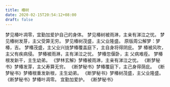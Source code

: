 ```yaml
---
title: 椿树
date: 2020-02-15T20:54:12+08:00
draft: false
---
```


梦见椿叶凋零，宜勤加爱护自己的身体。
梦见椿树被雨淋，主亲有涕泣之忧。
梦见椿树发芽，主父受算无穷。
梦见椿树茂盛，主父业隆盛。
原版周公解梦：梦椿，吉。
梦椿茂盛，主父业兴拢梦椿覆盖庭下，主自身将得阴庇。
梦 椿被风吹，主父有疾病侵。
梦椿被雨淋，主有涕泣之忧。
梦椿忽偃卧，主 父病难痊。
梦椿根发新干，主生幼弟。
《梦林玄解》梦椿被雨淋，主亲有涕泣之忧。
《断梦秘书》梦椿发芽，主父寿算无穷。
《断梦秘书》梦椿覆庭下，主己身得荫庇。
《断梦秘书》梦椿根重发新根，主生幼弟。
《断梦秘书》梦椿树茂盛，主父业隆盛。
《断梦秘书》梦椿叶凋零。
宜勤加爱护。
《断梦秘书》